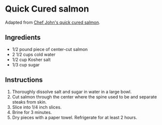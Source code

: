 # Quick Cured salmon

Adapted from [Chef John's quick cured salmon](http://foodwishes.blogspot.com/2014/04/quick-cured-salmon-3-minutes-but-i-want.html).

## Ingredients

- 1/2 pound piece of center-cut salmon
- 2 1/2 cups cold water
- 1/2 cup Kosher salt
- 1/3 cup sugar

## Instructions

1. Thoroughly dissolve salt and sugar in water in a large bowl.
2. Cut salmon through the center where the spine used to be and separate steaks from skin.
3. Slice into 1/4 inch slices.
4. Brine for 3 minutes.
5. Dry pieces with a paper towel. Refrigerate for at least 2 hours.
